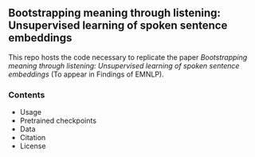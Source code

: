 ## **Bootstrapping meaning through listening: Unsupervised learning of spoken sentence embeddings**   
This repo hosts the code necessary to replicate the paper *Bootstrapping meaning through listening: Unsupervised learning of spoken sentence embeddings* (To appear in Findings of EMNLP). 


### Contents  
- Usage
- Pretrained checkpoints
- Data
- Citation
- License
